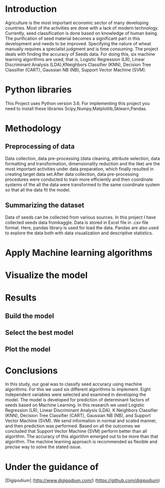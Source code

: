 # Introduction
Agriculture is the most important economic sector of many developing countries. Most of the activities are done with a lack of modern technology. Currently, seed classification is done based on knowledge of human being. The purification of seed material becomes a significant part in this development and needs to be improved. Specifying the nature of wheat manually requires a specialist judgment and is time consuming.
The project deals with finding the accuracy of Seeds data. For doing this, six machine learning algorithms are used, that is, Logistic Regression (LR), Linear Discriminant Analysis (LDA),KNeighbors Classifier (KNN), Decision Tree Classifier (CART), Gaussian NB (NB), Support Vector Machine (SVM).
# Python libraries 
This Project uses Python version 3.6. For implementing this project you need to install these libraries
Scipy,Numpy,Matplotlib,Sklearn,Pandas.

# Methodology
## Preprocessing of data
Data collection, data pre-processing (data cleaning, attribute selection, data formatting and transformation, dimensionality reduction and the like) are the most important activities under data preparation, which finally resulted in creating target data set.After data collection, data pre-processing procedures were conducted to train more efficiently and then coordinate systems of the all the data were transformed to the same coordinate system so that all the data fit the model.
## Summarizing the dataset
Data of seeds can be collected from various sources. In this project I have collected seeds data fromkaggle. Data is stored in Excel file in .csv file format. Here, pandas library is used for load the data. Pandas are also used to explore the data both with data visualization and descriptive statistics.

# Apply Machine learning algorithms
# Visualize the model
# Results
## Build the model 
## Select the best model 
## Plot the model

# Conclusions
In this study, our goal was to classify seed accuracy using machine algorithms. For this we used six different algorithms to implement. Eight independent variables were selected and examined in developing the model. The model is developed for prediction of determinant factors of seeds based on Machine Learning.
In this research we used Logistic Regression (LR), Linear Discriminant Analysis (LDA), K Neighbors Classifier (KNN), Decision Tree Classifier (CART), Gaussian NB (NB), and Support Vector Machine (SVM). We send information in normal and scaled manner, and then prediction was performed. Based on all the outcomes we concluded that Support Vector Machine (SVM) perform better than all algorithm. The accuracy of this algorithm emerged out to be more than that algorithm. The machine learning approach is recommended as flexible and precise way to solve the stated issue.

# Under the guidance of 
[Digipodium] (http://www.digipodium.com/)
(https://github.com/digipodium)

